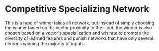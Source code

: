 # Competitive Specializing Network

This is a type of winner takes all network, but instead of simply choosing 
the winner based on the vector proximity to the input, the winner is also 
chosen based on a vector's specialization and win rate to promote the diversity
of learned features and punish networks that have only several neurons winning
the majority of inputs.